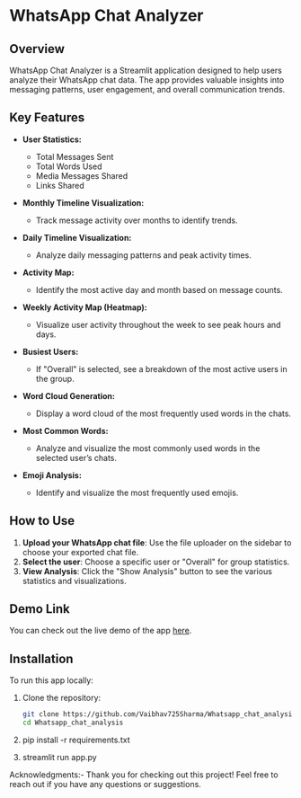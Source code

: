 # WhatsApp Chat Analyzer

## Overview

WhatsApp Chat Analyzer is a Streamlit application designed to help users analyze their WhatsApp chat data. The app provides valuable insights into messaging patterns, user engagement, and overall communication trends.

## Key Features

- **User Statistics:**

  - Total Messages Sent
  - Total Words Used
  - Media Messages Shared
  - Links Shared

- **Monthly Timeline Visualization:**

  - Track message activity over months to identify trends.

- **Daily Timeline Visualization:**

  - Analyze daily messaging patterns and peak activity times.

- **Activity Map:**

  - Identify the most active day and month based on message counts.

- **Weekly Activity Map (Heatmap):**

  - Visualize user activity throughout the week to see peak hours and days.

- **Busiest Users:**

  - If "Overall" is selected, see a breakdown of the most active users in the group.

- **Word Cloud Generation:**

  - Display a word cloud of the most frequently used words in the chats.

- **Most Common Words:**

  - Analyze and visualize the most commonly used words in the selected user’s chats.

- **Emoji Analysis:**
  - Identify and visualize the most frequently used emojis.

## How to Use

1. **Upload your WhatsApp chat file**: Use the file uploader on the sidebar to choose your exported chat file.
2. **Select the user**: Choose a specific user or "Overall" for group statistics.
3. **View Analysis**: Click the "Show Analysis" button to see the various statistics and visualizations.

## Demo Link

You can check out the live demo of the app [here](https://whatsapp-chat-analysis-2gz1.onrender.com).

## Installation

To run this app locally:

1. Clone the repository:
   ```bash
   git clone https://github.com/Vaibhav725Sharma/Whatsapp_chat_analysis.git
   cd Whatsapp_chat_analysis
   ```
2. pip install -r requirements.txt

3. streamlit run app.py

Acknowledgments:-
Thank you for checking out this project! Feel free to reach out if you have any questions or suggestions.
